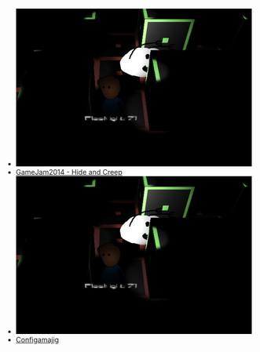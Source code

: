 - ![Hide and Creep screenshot](/assets/images/hideandcreep.jpg)
- [GameJam2014 - Hide and Creep](/projects/gamejam2014)
- ![Hide and Creep screenshot](/assets/images/hideandcreep.jpg)
- [Configamajig](https://npmjs.com/package/configamajig)

